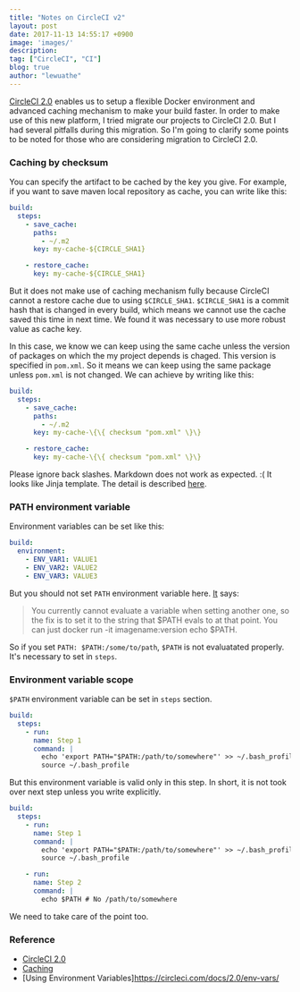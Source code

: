 ```yaml
---
title: "Notes on CircleCI v2"
layout: post
date: 2017-11-13 14:55:17 +0900
image: 'images/'
description:
tag: ["CircleCI", "CI"]
blog: true
author: "lewuathe"
---
```



[CircleCI 2.0](https://circleci.com/docs/2.0/) enables us to setup a flexible Docker environment and advanced caching mechanism to make your build faster. In order to make use of this new platform, I tried migrate our projects to CircleCI 2.0. But I had several pitfalls during this migration. So I'm going to clarify some points to be noted for those who are considering migration to CircleCI 2.0.

### Caching by checksum

You can specify the artifact to be cached by the key you give. For example, if you want to save maven local repository as cache, you can write like this:

```yaml
build:
  steps:
    - save_cache:
      paths:
        - ~/.m2
      key: my-cache-${CIRCLE_SHA1}

    - restore_cache:
      key: my-cache-${CIRCLE_SHA1}
```

But it does not make use of caching mechanism fully because CircleCI cannot a restore cache due to using `$CIRCLE_SHA1`. `$CIRCLE_SHA1` is a commit hash that is changed in every build, which means we cannot use the cache saved this time in next time. We found it was necessary to use more robust value as cache key. 

In this case, we know we can keep using the same cache unless the version of packages on which the my project depends is chaged. This version is specified in `pom.xml`. So it means we can keep using the same package unless `pom.xml` is not changed. We can achieve by writing like this:

```yaml
build:
  steps:
    - save_cache:
      paths:
        - ~/.m2
      key: my-cache-\{\{ checksum "pom.xml" \}\}

    - restore_cache:
      key: my-cache-\{\{ checksum "pom.xml" \}\}
```

Please ignore back slashes. Markdown does not work as expected. :( 
It looks like Jinja template. The detail is described [here](https://circleci.com/docs/2.0/caching/).

### PATH environment variable

Environment variables can be set like this:

```yaml
build:
  environment:
    - ENV_VAR1: VALUE1
    - ENV_VAR2: VALUE2
    - ENV_VAR3: VALUE3
```

But you should not set `PATH` environment variable here. [It](https://discuss.circleci.com/t/how-to-add-a-path-to-path-in-circle-2-0/11554) says: 

> You currently cannot evaluate a variable when setting another one, so the fix is to set it to the string that $PATH evals to at that point. You can just docker run -it imagename:version echo $PATH.

So if you set `PATH: $PATH:/some/to/path`, `$PATH` is not evaluatated properly. It's necessary to set in `steps`.

### Environment variable scope

`$PATH` environment variable can be set in `steps` section.

```yaml
build:
  steps:
    - run:
      name: Step 1
      command: |
        echo 'export PATH="$PATH:/path/to/somewhere"' >> ~/.bash_profile
        source ~/.bash_profile
```

But this environment variable is valid only in this step. In short, it is not took over next step unless you write explicitly. 

```yaml
build:
  steps:
    - run:
      name: Step 1
      command: |
        echo 'export PATH="$PATH:/path/to/somewhere"' >> ~/.bash_profile
        source ~/.bash_profile

    - run:
      name: Step 2
      command: |
      	echo $PATH # No /path/to/somewhere
```

We need to take care of the point too.

### Reference

* [CircleCI 2.0](https://circleci.com/docs/2.0/)
* [Caching](https://circleci.com/docs/2.0/caching/)
* [Using Environment Variables]https://circleci.com/docs/2.0/env-vars/

